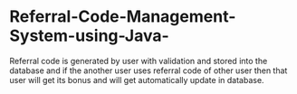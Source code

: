 # Referral-Code-Management-System-using-Java-
Referral code is generated by user with validation and stored into the database and if the another user uses referral code of  other user then that user will get its bonus and will get automatically update in database.
